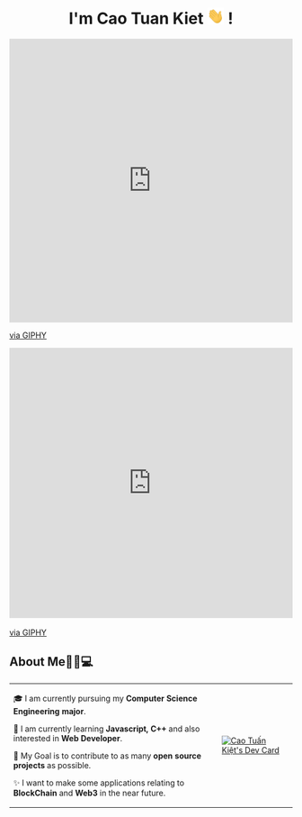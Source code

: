 <h1 align="center">I'm Cao Tuan Kiet <img src="https://github.com/caotuankietc3a/caotuankietc3a/blob/main/gifs/Hi.gif" width="30px"> ! </h1>
<!-- <p align="center" height="30%"> -->
  <!-- <img src="https://github.com/caotuankietc3a/caotuankietc3a/blob/main/images/metaverse.webp" width="40%" height="100%"/> -->
  <!-- <img src="https://github.com/caotuankietc3a/caotuankietc3a/blob/main/images/blockchain_web3.png" width="40%" height="100%"/> -->
<div style="width:100%;height:0;padding-bottom:100%;position:relative;"><iframe src="https://giphy.com/embed/W6FnSLLfxIbOedmerB" width="100%" height="100%" style="position:absolute" frameBorder="0" class="giphy-embed" allowFullScreen></iframe></div><p><a href="https://giphy.com/gifs/scifi-ui-rocktopus-W6FnSLLfxIbOedmerB">via GIPHY</a></p>
<!-- </p> -->
<iframe src="https://giphy.com/embed/W6FnSLLfxIbOedmerB" width="100%" height="480" frameBorder="0" class="giphy-embed" allowFullScreen></iframe><p><a href="https://giphy.com/gifs/scifi-ui-rocktopus-W6FnSLLfxIbOedmerB">via GIPHY</a></p>

## About Me🧑🏼💻

<table>
  <tr>
    <td valign="center">
      
🎓 I am currently pursuing my **Computer Science Engineering major**.

🌱 I am currently learning **Javascript, C++** and also interested in **Web Developer**.

🎯 My Goal is to contribute to as many **open source projects** as possible.

✨ I want to make some applications relating to **BlockChain** and **Web3** in the near future.

  <td>
    <a href="https://app.daily.dev/caotuankietc3a"><img src="https://api.daily.dev/devcards/9acb35d4535f409ba258cf80e857bccb.png?r=6h1" width="300" alt="Cao Tuấn Kiệt's Dev Card"/></a>
    </td>
  </tr>
  </table>
